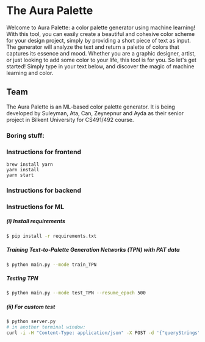 # The Aura Palette

Welcome to Aura Palette: a color palette generator using machine learning! With this tool, you can easily create a beautiful and cohesive color scheme for your design project, simply by providing a short piece of text as input. The generator will analyze the text and return a palette of colors that captures its essence and mood. Whether you are a graphic designer, artist, or just looking to add some color to your life, this tool is for you. So let's get started! Simply type in your text below, and discover the magic of machine learning and color.


## Team
The Aura Palette is an ML-based color palette generator. It is being developed by Suleyman, Ata, Can, Zeynepnur and Ayda as their senior project
in Bilkent University for CS491/492 course.




### Boring stuff:
 
 
 
### Instructions for frontend

```
brew install yarn
yarn install
yarn start
```

### Instructions for backend


### Instructions for ML

##### (i) Install requirements

```bash
$ pip install -r requirements.txt
```

##### Training Text-to-Palette Generation Networks (TPN) with PAT data

```bash
$ python main.py --mode train_TPN
```

##### Testing TPN
```bash
$ python main.py --mode test_TPN --resume_epoch 500
```

##### (ii) For custom test

```bash
$ python server.py
# in another terminal window:
curl -i -H "Content-Type: application/json" -X POST -d '{"queryStrings": ["your first query", "your second query"], "numPalettesPerQuery":1}' http://localhost:8000/palette
```